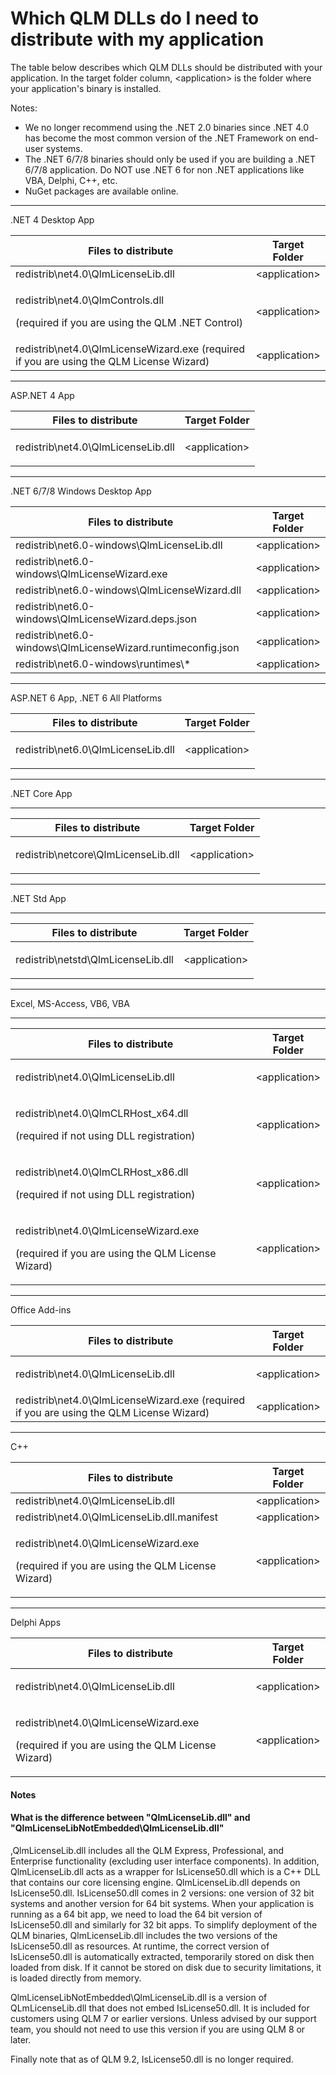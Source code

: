 # Which QLM DLLs do I need to distribute with my application

The table below describes which QLM DLLs should be distributed with your application. In the target folder column, \<application> is the folder where your application's binary is installed.

Notes:&#x20;

* We no longer recommend using the .NET 2.0 binaries since .NET 4.0 has become the most common version of the .NET Framework on end-user systems.
* The .NET 6/7/8 binaries should only be used if you are building a .NET 6/7/8 application. Do NOT use .NET 6 for non .NET applications like VBA, Delphi, C++, etc.
* NuGet packages are available online.

***

.NET 4 Desktop App

| Files to distribute                                                                             | Target Folder  |
| ----------------------------------------------------------------------------------------------- | -------------- |
| redistrib\net4.0\QlmLicenseLib.dll                                                              | \<application> |
| <p>redistrib\net4.0\QlmControls.dll </p><p>(required if you are using the QLM .NET Control)</p> | \<application> |
| redistrib\net4.0\QlmLicenseWizard.exe (required if you are using the QLM License Wizard)        | \<application> |

***

ASP.NET 4 App

| Files to distribute                | Target Folder                     |
| ---------------------------------- | --------------------------------- |
| redistrib\net4.0\QlmLicenseLib.dll | <p>&#x3C;application></p><p> </p> |

***

.NET 6/7/8 Windows Desktop App

| Files to distribute                                          | Target Folder  |
| ------------------------------------------------------------ | -------------- |
| redistrib\net6.0-windows\QlmLicenseLib.dll                   | \<application> |
| redistrib\net6.0-windows\QlmLicenseWizard.exe                | \<application> |
| redistrib\net6.0-windows\QlmLicenseWizard.dll                | \<application> |
| redistrib\net6.0-windows\QlmLicenseWizard.deps.json          | \<application> |
| redistrib\net6.0-windows\QlmLicenseWizard.runtimeconfig.json | \<application> |
| redistrib\net6.0-windows\runtimes\\\*                        | \<application> |

***

ASP.NET 6 App, .NET 6 All Platforms

| **Files to distribute**            | **Target Folder**                 |
| ---------------------------------- | --------------------------------- |
| redistrib\net6.0\QlmLicenseLib.dll | <p>&#x3C;application></p><p> </p> |

***

.NET Core App

***

| Files to distribute                 | Target Folder                     |
| ----------------------------------- | --------------------------------- |
| redistrib\netcore\QlmLicenseLib.dll | <p>&#x3C;application></p><p> </p> |

***

.NET Std App

***

| Files to distribute                | Target Folder                     |
| ---------------------------------- | --------------------------------- |
| redistrib\netstd\QlmLicenseLib.dll | <p>&#x3C;application></p><p> </p> |

***

Excel, MS-Access, VB6, VBA

***

<table><thead><tr><th width="374">Files to distribute</th><th>Target Folder</th></tr></thead><tbody><tr><td>redistrib\net4.0\QlmLicenseLib.dll</td><td><p>&#x3C;application></p><p> </p></td></tr><tr><td><p>redistrib\net4.0\QlmCLRHost_x64.dll</p><p>(required if not using DLL registration)</p></td><td>&#x3C;application></td></tr><tr><td><p>redistrib\net4.0\QlmCLRHost_x86.dll</p><p>(required if not using DLL registration)</p></td><td>&#x3C;application></td></tr><tr><td><p>redistrib\net4.0\QlmLicenseWizard.exe </p><p>(required if you are using the QLM License Wizard)</p></td><td>&#x3C;application></td></tr></tbody></table>

***

Office Add-ins

| Files to distribute                                                                      | Target Folder                     |
| ---------------------------------------------------------------------------------------- | --------------------------------- |
| redistrib\net4.0\QlmLicenseLib.dll                                                       | <p>&#x3C;application></p><p> </p> |
| redistrib\net4.0\QlmLicenseWizard.exe (required if you are using the QLM License Wizard) | \<application>                    |

***

C++

| Files to distribute                                                                                    | Target Folder  |
| ------------------------------------------------------------------------------------------------------ | -------------- |
| redistrib\net4.0\QlmLicenseLib.dll                                                                     | \<application> |
| redistrib\net4.0\QlmLicenseLib.dll.manifest                                                            | \<application> |
| <p>redistrib\net4.0\QlmLicenseWizard.exe </p><p>(required if you are using the QLM License Wizard)</p> | \<application> |

***

Delphi Apps

| Files to distribute                                                                                    | Target Folder                     |
| ------------------------------------------------------------------------------------------------------ | --------------------------------- |
| redistrib\net4.0\QlmLicenseLib.dll                                                                     | <p>&#x3C;application></p><p> </p> |
| <p>redistrib\net4.0\QlmLicenseWizard.exe </p><p>(required if you are using the QLM License Wizard)</p> | \<application>                    |

#### **Notes**

#### What is the difference between "QlmLicenseLib.dll" and "QlmLicenseLibNotEmbedded\QlmLicenseLib.dll"

,QlmLicenseLib.dll includes all the  QLM Express, Professional, and Enterprise functionality (excluding user interface components). In addition, QlmLicenseLib.dll acts as a wrapper for IsLicense50.dll which is a C++ DLL that contains our core licensing engine. QlmLicenseLib.dll depends on IsLicense50.dll. IsLicense50.dll comes in 2 versions: one version of 32 bit systems and another version for 64 bit systems. When your application is running as a 64 bit app, we need to load the 64 bit version of IsLicense50.dll and similarly for 32 bit apps. To simplify deployment of the QLM binaries, QlmLicenseLib.dll includes the two versions of the IsLicense50.dll as resources. At runtime, the correct version of IsLicense50.dll is automatically extracted, temporarily stored on disk then loaded from disk. If it cannot be stored on disk due to security limitations, it is loaded directly from memory.

QlmLicenseLibNotEmbedded\QlmLicenseLib.dll is a version of QLmLicenseLib.dll that does not embed IsLicense50.dll. It is included for customers using QLM 7 or earlier versions. Unless advised by our support team, you should not need to use this version if you are using QLM 8 or later.

Finally note that as of QLM 9.2, IsLicense50.dll is no longer required.
